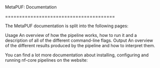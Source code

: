 MetaPUF: Documentation

=======================================

The MetaPUF documentation is split into the following pages:

Usage
    An overview of how the pipeline works, how to run it and a description of all of the different command-line flags.
Output
    An overview of the different results produced by the pipeline and how to interpret them.

You can find a lot more documentation about installing, configuring and running nf-core pipelines on the website: 
